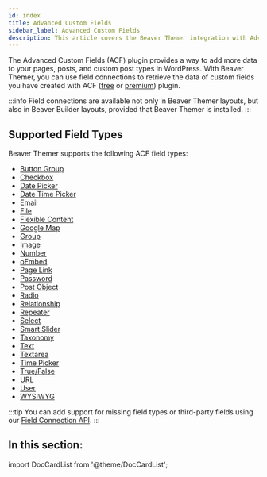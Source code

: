 ```yaml
---
id: index
title: Advanced Custom Fields
sidebar_label: Advanced Custom Fields
description: This article covers the Beaver Themer integration with Advanced Custom Fields.
---
```


<!-- Do not remove!
Adds class to body for styling this pages list 
-->
<head>
  <body className="ul-col-2"/>
</head>

The Advanced Custom Fields (ACF) plugin provides a way to add more data to your pages, posts, and custom post types in WordPress. With Beaver Themer, you can use field connections to retrieve the data of custom fields you have created with ACF ([free](https://wordpress.org/plugins/advanced-custom-fields/) or [premium](https://www.advancedcustomfields.com/pro/)) plugin.

:::info
Field connections are available not only in Beaver Themer layouts, but also in Beaver Builder layouts, provided that Beaver Themer is installed.
:::

## Supported Field Types

Beaver Themer supports the following ACF field types:

* [Button Group](field-types/button-group.md)
* [Checkbox](field-types/checkbox.md)
* [Date Picker](field-types/date-picker.md)
* [Date Time Picker](field-types/date-time-picker.md)
* [Email](field-types/email.md)
* [File](field-types/file.md)
* [Flexible Content](field-types/flexible-content.md)
* [Google Map](field-types/google-map.md)
* [Group](field-types/group.md)
* [Image](field-types/image.md)
* [Number](field-types/number.md)
* [oEmbed](field-types/oembed.md)
* [Page Link](field-types/page-link.md)
* [Password](field-types/password.md)
* [Post Object](field-types/post-object.md)
* [Radio](field-types/radio-button.md)
* [Relationship](field-types/relationship.md)
* [Repeater](field-types/repeater.md)
* [Select](field-types/select.md)
* [Smart Slider](field-types/smart-slider.md)
* [Taxonomy](field-types/taxonomy.md)
* [Text](field-types/text.md)
* [Textarea](field-types/text-area.md)
* [Time Picker](field-types/time-picker.md)
* [True/False](field-types/true-false.md)
* [URL](field-types/url.md)
* [User](field-types/user.md)
* [WYSIWYG](field-types/wysiwyg.md)

:::tip
You can add support for missing field types or third-party fields using our [Field Connection API](../../developer/customize-field-connections-themer.md).
:::

## In this section:

import DocCardList from '@theme/DocCardList';

<DocCardList />
